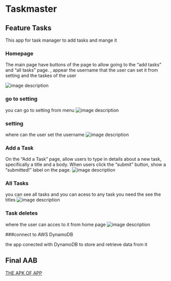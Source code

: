 # Taskmaster
## Feature Tasks
This app for task manager to add tasks and mange it
### Homepage
The main page  have  buttons of the page to allow going to the “add tasks” and “all tasks” page.
, appear the username that the user can set it from setting
and the taskes of the user

![image description](screenshots/home.png)
### go to setting 
you can go to setting from menu
![image description](screenshots/main_s.png)
### setting
where can the user set the username
![image description](screenshots/seting.png)
### Add a Task
On the “Add a Task” page, allow users to type in details about a new task, specifically a title and a body. When users click the “submit” button, show a “submitted!” label on the page.
![image description](screenshots/addtask.png)

### All Tasks

you can see all tasks and you can acess to any task you need the see the titles 
![image description](screenshots/allTasks.png)
### Task deletes 
where the user can acces to it from home page
![image description](screenshots/task_d.png)

###connect to AWS  DynamoDB 

the app conected with DynamoDB  to store and retrieve data from it

## Final AAB

[THE APK OF APP](amplify/app-debug.apk)